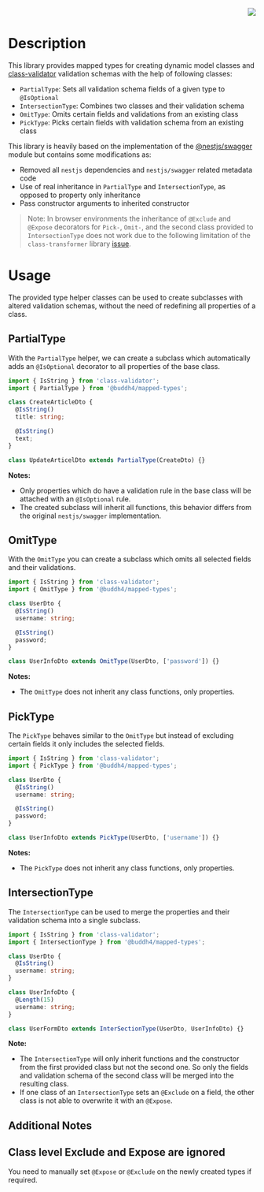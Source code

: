 <p align="right">
 <img src="https://github.com/buddh4/mapped-types/actions/workflows/jest.yml/badge.svg" />
</p>

# Description

This library provides mapped types for creating dynamic model classes and [class-validator](https://github.com/typestack/class-validator) validation schemas with
the help of following classes:

- `PartialType`: Sets all validation schema fields of a given type to `@IsOptional`
- `IntersectionType`: Combines two classes and their validation schema
- `OmitType`: Omits certain fields and validations from an existing class
- `PickType`: Picks certain fields with validation schema from an existing class

This library is heavily based on the implementation of the [@nestjs/swagger](https://github.com/nestjs/swagger)
module but contains some modifications as:

- Removed all `nestjs` dependencies and `nestjs/swagger` related metadata code
- Use of real inheritance in `PartialType` and `IntersectionType`, as opposed to property only inheritance
- Pass constructor arguments to inherited constructor

> Note: In browser environments the inheritance of `@Exclude` and `@Expose` decorators 
> for `Pick-`, `Omit-`, and the second class provided to `IntersectionType` does not work due to 
> the following limitation of the `class-transformer` library [issue](https://github.com/typestack/class-transformer/issues/563).

# Usage

The provided type helper classes can be used to create subclasses with altered validation schemas, without the need
of redefining all properties of a class.

## PartialType

With the `PartialType` helper, we can create a subclass which automatically adds an `@IsOptional` decorator to all
properties of the base class.

```typescript
import { IsString } from 'class-validator';
import { PartialType } from '@buddh4/mapped-types';

class CreateArticleDto {
  @IsString()
  title: string;

  @IsString()
  text;
}

class UpdateArticelDto extends PartialType(CreateDto) {}
```

**Notes:**

- Only properties which do have a validation rule in the base class will be attached with an `@IsOptional` rule.
- The created subclass will inherit all functions, this behavior differs from the original `nestjs/swagger` implementation. 

## OmitType

With the `OmitType` you can create a subclass which omits all selected fields and their validations.

```typescript
import { IsString } from 'class-validator';
import { OmitType } from '@buddh4/mapped-types';

class UserDto {
  @IsString()
  username: string;

  @IsString()
  password;
}

class UserInfoDto extends OmitType(UserDto, ['password']) {}
```

**Notes:**

- The `OmitType` does not inherit any class functions, only properties.

## PickType

The `PickType` behaves similar to the `OmitType` but instead of excluding certain fields it only includes the selected
fields.

```typescript
import { IsString } from 'class-validator';
import { PickType } from '@buddh4/mapped-types';

class UserDto {
  @IsString()
  username: string;

  @IsString()
  password;
}

class UserInfoDto extends PickType(UserDto, ['username']) {}
```

**Notes:**

- The `PickType` does not inherit any class functions, only properties.

## IntersectionType

The `IntersectionType` can be used to merge the properties and their validation schema into a single subclass.

```typescript
import { IsString } from 'class-validator';
import { IntersectionType } from '@buddh4/mapped-types';

class UserDto {
  @IsString()
  username: string;
}

class UserInfoDto {
  @Length(15)
  username: string;
}

class UserFormDto extends InterSectionType(UserDto, UserInfoDto) {}
```

**Note:**

- The `IntersectionType` will only inherit functions and the constructor from the first provided class but not the
second one. So only the fields and validation schema of the second class will be merged into the resulting class.
- If one class of an `IntersectionType` sets an `@Exclude` on a field, the other class is not able to overwrite
it with an `@Expose`.


## Additional Notes

## Class level Exclude and Expose are ignored

You need to manually set `@Expose` or `@Exclude` on the newly created types if required.
